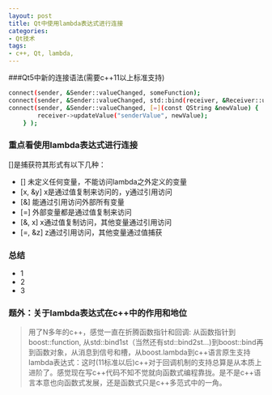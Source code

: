 ```yaml
---
layout: post
title: Qt中使用lambda表达式进行连接
categories:
- Qt技术
tags:
- c++, Qt, lambda, 
---
```



###Qt5中新的连接语法(需要c++11以上标准支持)
```sh
connect(sender, &Sender::valueChanged, someFunction);
connect(sender, &Sender::valueChanged, std::bind(receiver, &Receiver::updateValue, "senderValue", std::placeholder::_1) );
connect(sender, &Sender::valueChanged, [=](const QString &newValue) {
        receiver->updateValue("senderValue", newValue);
    } );
```
### 重点看使用lambda表达式进行连接
[]是捕获符其形式有以下几种：
- []               未定义任何变量，不能访问lambda之外定义的变量
- [x, &y]       x是通过值复制来访问的，y通过引用访问
- [&]             能通过引用访问外部所有变量
- [=]              外部变量都是通过值复制来访问
- [&, x]          x通过值复制访问，其他变量通过引用访问
- [=, &z]       z通过引用访问，其他变量通过值捕获

### 总结
- 1 
- 2
- 3 

### 题外：关于lambda表达式在c++中的作用和地位
> 用了N多年的c++，感觉一直在折腾函数指针和回调:
从函数指针到boost::function, 从std::bind1st（当然还有std::bind2st...)到boost::bind再到函数对象，从消息到信号和槽，从boost.lambda到c++语言原生支持lambda表达式：这时(11标准以后)c++对于回调机制的支持总算是从本质上进阶了。感觉现在写c++代码不知不觉就向函数式编程靠拢。是不是c++语言本意也向函数式发展，还是函数式只是c++多范式中的一角。
 